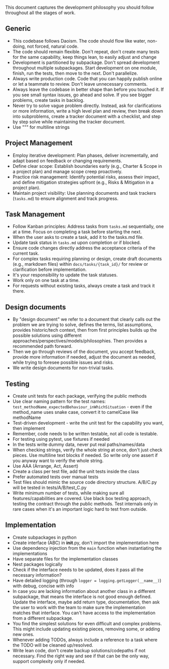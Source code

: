 This document captures the development philosophy you should follow throughout all the stages of work.

## Generic
- This codebase follows Daoism. The code should flow like water, non-doing, not forced, natural code.
- The code should remain flexible. Don't repeat, don't create many tests for the same capability, keep things lean, to easily adjust and change
- Development is partitioned by subpackage. Don't spread development throughout multiple subpackages. Start development on one module, finish, run the tests, then move to the next. Don't parallelize.
- Always write production code. Code that you can happily publish online or let a teammate to review. Don't leave unnecessary comments.
- Always leave the codebase in better shape than before you touched it. If you see small syntax issues, go ahead and solve. If you see bigger problems, create tasks in backlog.
- Never try to solve vague problem directly. Instead, ask for clarifications or more information, write a high level plan and review, then break down into subproblems, create a tracker document with a checklist, and step by step solve while maintaining the tracker document.
- Use """ for multiline strings

## Project Management
- Employ iterative development: Plan phases, deliver incrementally, and adapt based on feedback or changing requirements.
- Define clear scope: Establish boundaries early (e.g., Charter & Scope in a project plan) and manage scope creep proactively.
- Practice risk management: Identify potential risks, assess their impact, and define mitigation strategies upfront (e.g., Risks & Mitigation in a project plan).
- Maintain project visibility: Use planning documents and task trackers (`tasks.md`) to ensure alignment and track progress.

## Task Management
- Follow Kanban principles: Address tasks from `tasks.md` sequentially, one at a time. Focus on completing a task before starting the next.
- When the user asks to create a task, add it to the tasks.md file.
- Update task status in `tasks.md` upon completion or if blocked.
- Ensure code changes directly address the acceptance criteria of the current task.
- For complex tasks requiring planning or design, create draft documents (e.g., markdown files) within `docs/tasks/{task_id}/` for review or clarification before implementation.
- It's your responsibility to update the task statuses.
- Work only on one task at a time.
- For requests without existing tasks, always create a task and track it there.

## Design documents
- By "design document" we refer to a document that clearly calls out the problem we are trying to solve, defines the terms, list assumptions, provides historic/tech context, then from first principles builds up the possible solutions using different approaches/perspectives/models/philosophies. Then provides a recommended path forward.
- Then we go through reviews of the document, you accept feedback, provide more information if needed, adjust the document as needed, while trying to foresee possible issues and risks.
- We write design documents for non-trivial tasks.

## Testing
- Create unit tests for each package, verifying the public methods
- Use clear naming pattern for the test names: `test_methodName_expectedBehaviour_inWhichSituation` - even if the method_name uses snake case, convert it to camelCase like methodName
- Test-driven development - write the unit test for the capability you want, then implement
- Remember, code needs to be written testable, not all code is testable.
- For testing using pytest, use fixtures if needed
- In the tests write dummy data, never put real paths/names/data
- When checking strings, verify the whole string at once, don't just check pieces. Use multiline text blocks if needed. So write only one assert if you anyway want to verify the whole string.
- Use AAA (Arrange, Act, Assert)
- Create a class per test file, add the unit tests inside the class
- Prefer automated tests over manual tests
- Test files should mimic the source code directory structure. A/B/C.py will be tested in tests/A/B/test_C.py
- Write minimum number of tests, while making sure all features/capabilities are covered. Use black box testing approach, testing the contract through the public methods. Test internals only in rare cases when it's an important logic hard to test from outside.

## Implementation

- Create subpackages in python
- Create interface (ABC) in __init__.py, don't import the implementation here
- Use dependency injection from the `main` function when instantiating the implementations
- Have separate files for the implementation classes
- Nest packages logically
- Check if the interface needs to be updated, does it pass all the necessary information?
- Have detailed logging (through `logger = logging.getLogger(__name__)`) with debug, concise with info
- In case you are lacking information about another class in a different subpackage, that means the interface is not good enough defined. Update the interface, maybe add return type, documentation, then ask the user to work with the team to make sure the implementation matches that interface. You can't have access to the implementation from a different subpackage.
- You find the simplest solutions for even difficult and complex problems. This might include updating existing pieces, removing some, or adding new ones.
- Whenever adding TODOs, always include a reference to a task where the TODO will be cleaned up/resolved.
- Write lean code, don't create backup solutions/codepaths if not necessary. Find the right way and see if that can be the only way, support complexity only if needed.